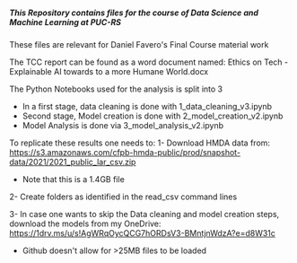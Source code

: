 ##### This Repository contains files for the course of Data Science and Machine Learning at PUC-RS

These files are relevant for Daniel Favero's Final Course material work 

The TCC report can be found as a word document named: Ethics on Tech - Explainable AI towards to a more Humane World.docx

The Python Notebooks used for the analysis is split into 3

- In a first stage, data cleaning is done with 1_data_cleaning_v3.ipynb
- Second stage, Model creation is done with 2_model_creation_v2.ipynb
- Model Analysis is done via 3_model_analysis_v2.ipynb

To replicate these results one needs to:
1- Download HMDA data from: https://s3.amazonaws.com/cfpb-hmda-public/prod/snapshot-data/2021/2021_public_lar_csv.zip
- Note that this is a 1.4GB file

2- Create folders as identified in the read_csv command lines

3- In case one wants to skip the  Data cleaning and model creation steps, download the models from my OneDrive:
https://1drv.ms/u/s!AgWRqOycQCG7hORDsV3-BMntjnWdzA?e=d8W31c
- Github doesn't allow for >25MB files to be loaded


